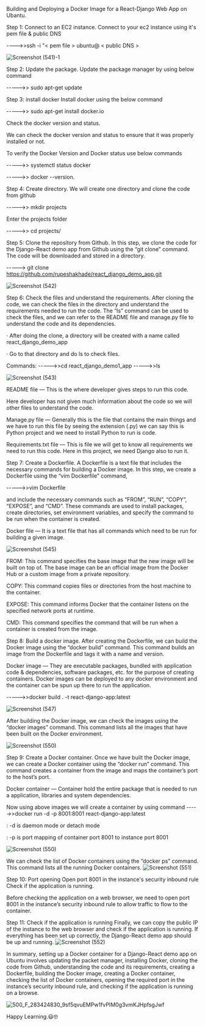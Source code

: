 Building and Deploying a Docker Image for a React-Django Web App on Ubantu.

Step 1: Connect to an EC2 instance.
Connect to your ec2 instance using it's pem file & public DNS

---->>ssh -i "< pem file > ubuntu@ < public DNS >

![Screenshot (541)-1](https://user-images.githubusercontent.com/20862722/233547308-75cd2eb1-6b9c-4aa9-be1d-14474a6d1135.jpg)

Step 2: Update the package.
Update the package manager by using below command

----->> sudo apt-get update

Step 3: install docker
Install docker using the below command

----->> sudo apt-get install docker.io

Check the docker version and status.

We can check the docker version and status to ensure that it was properly installed or not.

To verify the Docker Version and Docker status use below commands

----->> systemctl status docker

----->> docker --version.

Step 4: Create directory.
We will create one directory and clone the code from github

----->> mkdir projects

Enter the projects folder

----->> cd projects/

Step 5: Clone the repository from Github.
In this step, we clone the code for the Django-React demo app from Github using the “git clone” command. The code will be downloaded and stored in a directory.

-----> git clone https://github.com/rupeshakhade/react_django_demo_app.git

![Screenshot (542)](https://user-images.githubusercontent.com/20862722/233547461-1389f22d-15d0-46d9-ad6f-3035218ebe48.jpg)

Step 6: Check the files and understand the requirements.
After cloning the code, we can check the files in the directory and understand the requirements needed to run the code. The “ls” command can be used to check the files, and we can refer to the README file and manage.py file to understand the code and its dependencies.

· After doing the clone, a directory will be created with a name called react_django_demo_app

· Go to that directory and do ls to check files.

Commands:
----->>cd react_django_demo1_app
----->>ls

![Screenshot (543)](https://user-images.githubusercontent.com/20862722/233547557-5bfef58f-efe4-4544-894e-98ba7590aeea.jpg)

README file — This is the where developer gives steps to run this code.

Here developer has not given much information about the code so we will other files to understand the code.

Manage.py file — Generally this is the file that contains the main things and we have to run this file by seeing the extension (.py) we can say this is Python project and we need to install Python to run is code.

Requirements.txt file — This is file we will get to know all requirements we need to run this code. Here in this project, we need Django also to run it.

Step 7: Create a Dockerfile.
A Dockerfile is a text file that includes the necessary commands for building a Docker image. In this step, we create a Dockerfile using the “vim Dockerfile” command,

----->>vim Dockerfile

and include the necessary commands such as “FROM”, “RUN”, “COPY”, “EXPOSE”, and “CMD”. These commands are used to install packages, create directories, set environment variables, and specify the command to be run when the container is created.

Docker file — It is a text file that has all commands which need to be run for building a given image.

![Screenshot (545)](https://user-images.githubusercontent.com/20862722/233547630-b446bb77-e0f6-43cd-b8f3-8bf7bcc3a654.jpg)

FROM: This command specifies the base image that the new image will be built on top of. The base image can be an official image from the Docker Hub or a custom image from a private repository.

COPY: This command copies files or directories from the host machine to the container.

EXPOSE: This command informs Docker that the container listens on the specified network ports at runtime.

CMD: This command specifies the command that will be run when a container is created from the image.

Step 8: Build a docker image.
After creating the Dockerfile, we can build the Docker image using the “docker build” command. This command builds an image from the Dockerfile and tags it with a name and version.

Docker image — They are executable packages, bundled with application code & dependencies, software packages, etc. for the purpose of creating containers. Docker images can be deployed to any docker environment and the container can be spun up there to run the application.

----->>docker build . -t react-django-app:latest

![Screenshot (547)](https://user-images.githubusercontent.com/20862722/233547721-682f9943-2914-459a-83b6-a193fc7c5d72.jpg)

After building the Docker image, we can check the images using the “docker images” command. This command lists all the images that have been built on the Docker environment.

![Screenshot (550)](https://user-images.githubusercontent.com/20862722/233547793-ae3139bf-e618-4dc0-bb85-71565497b51a.jpg)

Step 9: Create a Docker container.
Once we have built the Docker image, we can create a Docker container using the “docker run” command. This command creates a container from the image and maps the container’s port to the host’s port.

Docker container — Container hold the entire package that is needed to run a application, libraries and system dependencies.

Now using above images we will create a container by using command
----->>docker run -d -p 8001:8001 react-django-app:latest

: -d is daemon mode or detach mode

: -p is port mapping of container port 8001 to instance port 8001

![Screenshot (550)](https://user-images.githubusercontent.com/20862722/233547925-7dbe00e2-f3ef-46a3-81c9-b13f2ef260af.jpg)

We can check the list of Docker containers using the “docker ps” command. This command lists all the running Docker containers.
![Screenshot (551)](https://user-images.githubusercontent.com/20862722/233548065-14cfaf12-2d3d-4c81-9bb9-c74065bf9f75.jpg)

Step 10: Port opening
Open port 8001 in the instance's security inbound rule Check if the application is running.

Before checking the application on a web browser, we need to open port 8001 in the instance’s security inbound rule to allow traffic to flow to the container.

Step 11: Check if the application is running
Finally, we can copy the public IP of the instance to the web browser and check if the application is running. If everything has been set up correctly, the Django-React demo app should be up and running.
![Screenshot (552)](https://user-images.githubusercontent.com/20862722/233548633-232095f9-075f-4d4c-85b0-148639e8064a.jpg)

In summary, setting up a Docker container for a Django-React demo app on Ubuntu involves updating the packet manager, installing Docker, cloning the code from Github, understanding the code and its requirements, creating a Dockerfile, building the Docker image, creating a Docker container, checking the list of Docker containers, opening the required port in the instance’s security inbound rule, and checking if the application is running on a browse.



![500_F_283424830_9sf5qvuEMPw1fvPIM0g3vmKJHpfsgJwf](https://user-images.githubusercontent.com/20862722/233548684-853f56a6-7e0c-4fb8-b611-2731578279ab.jpg)

Happy Learning.😃🤓

